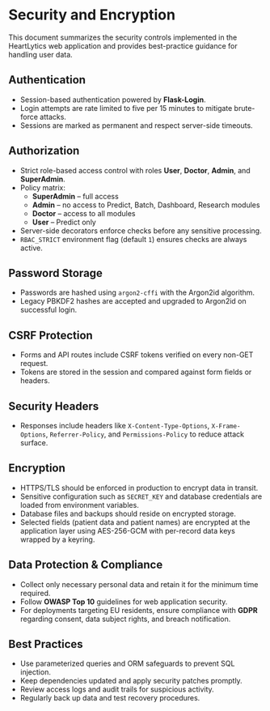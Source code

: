 # Security and Encryption

This document summarizes the security controls implemented in the HeartLytics web application and provides best-practice guidance for handling user data.

## Authentication
- Session-based authentication powered by **Flask-Login**.
- Login attempts are rate limited to five per 15 minutes to mitigate brute-force attacks.
- Sessions are marked as permanent and respect server-side timeouts.

## Authorization
- Strict role-based access control with roles **User**, **Doctor**, **Admin**, and **SuperAdmin**.
- Policy matrix:
  - **SuperAdmin** – full access
  - **Admin** – no access to Predict, Batch, Dashboard, Research modules
  - **Doctor** – access to all modules
  - **User** – Predict only
- Server-side decorators enforce checks before any sensitive processing.
- `RBAC_STRICT` environment flag (default `1`) ensures checks are always active.

## Password Storage
- Passwords are hashed using `argon2-cffi` with the Argon2id algorithm.
- Legacy PBKDF2 hashes are accepted and upgraded to Argon2id on successful login.

## CSRF Protection
- Forms and API routes include CSRF tokens verified on every non-GET request.
- Tokens are stored in the session and compared against form fields or headers.

## Security Headers
- Responses include headers like `X-Content-Type-Options`, `X-Frame-Options`, `Referrer-Policy`, and `Permissions-Policy` to reduce attack surface.

## Encryption
- HTTPS/TLS should be enforced in production to encrypt data in transit.
- Sensitive configuration such as `SECRET_KEY` and database credentials are loaded from environment variables.
- Database files and backups should reside on encrypted storage.
- Selected fields (patient data and patient names) are encrypted at the application layer
  using AES-256-GCM with per-record data keys wrapped by a keyring.

## Data Protection & Compliance
- Collect only necessary personal data and retain it for the minimum time required.
- Follow **OWASP Top 10** guidelines for web application security.
- For deployments targeting EU residents, ensure compliance with **GDPR** regarding consent, data subject rights, and breach notification.

## Best Practices
- Use parameterized queries and ORM safeguards to prevent SQL injection.
- Keep dependencies updated and apply security patches promptly.
- Review access logs and audit trails for suspicious activity.
- Regularly back up data and test recovery procedures.

